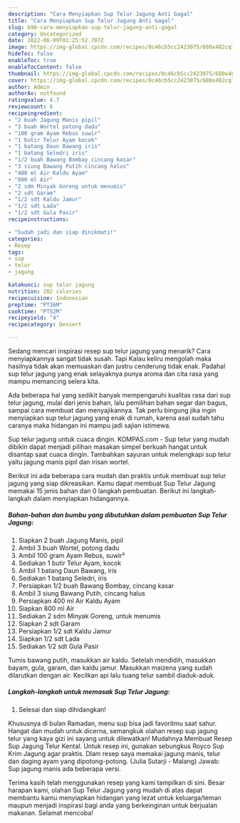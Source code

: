 ```yaml
---
description: "Cara Menyiapkan Sup Telur Jagung Anti Gagal"
title: "Cara Menyiapkan Sup Telur Jagung Anti Gagal"
slug: 690-cara-menyiapkan-sup-telur-jagung-anti-gagal
category: Uncategorized
date: 2022-06-09T01:25:52.707Z
image: https://img-global.cpcdn.com/recipes/0c46cb5cc2423075/680x482cq70/sup-telur-jagung-foto-resep-utama.jpg
hideToc: false
enableToc: true
enableTocContent: false
thumbnail: https://img-global.cpcdn.com/recipes/0c46cb5cc2423075/680x482cq70/sup-telur-jagung-foto-resep-utama.jpg
cover: https://img-global.cpcdn.com/recipes/0c46cb5cc2423075/680x482cq70/sup-telur-jagung-foto-resep-utama.jpg
author: Admin
authorAv: notfound
ratingvalue: 4.7
reviewcount: 6
recipeingredient:
- "2 buah Jagung Manis pipil"
- "3 buah Wortel potong dadu"
- "100 gram Ayam Rebus suwir"
- "1 butir Telur Ayam kocok"
- "1 batang Daun Bawang iris"
- "1 batang Seledri iris"
- "1/2 buah Bawang Bombay cincang kasar"
- "3 siung Bawang Putih cincang halus"
- "400 ml Air Kaldu Ayam"
- "800 ml Air"
- "2 sdm Minyak Goreng untuk menumis"
- "2 sdt Garam"
- "1/2 sdt Kaldu Jamur"
- "1/2 sdt Lada"
- "1/2 sdt Gula Pasir"
recipeinstructions:

- "Sudah jadi dan siap dinikmati!"
categories:
- Resep
tags:
- sup
- telur
- jagung

katakunci: sup telur jagung 
nutrition: 202 calories
recipecuisine: Indonesian
preptime: "PT36M"
cooktime: "PT52M"
recipeyield: "4"
recipecategory: Dessert

---
```



Sedang mencari inspirasi resep sup telur jagung yang menarik? Cara menyiapkannya sangat tidak susah. Tapi Kalau keliru mengolah maka hasilnya tidak akan memuaskan dan justru cenderung tidak enak. Padahal sup telur jagung yang enak selayaknya punya aroma dan cita rasa yang mampu memancing selera kita.


Ada beberapa hal yang sedikit banyak mempengaruhi kualitas rasa dari sup telur jagung, mulai dari jenis bahan, lalu pemilihan bahan segar dan bagus, sampai cara membuat dan menyajikannya. Tak perlu bingung jika ingin menyiapkan sup telur jagung yang enak di rumah, karena asal sudah tahu caranya maka hidangan ini mampu jadi sajian istimewa.

Sup telur jagung untuk cuaca dingin. KOMPAS.com - Sup telur yang mudah dibikin dapat menjadi pilihan masakan simpel berkuah hangat untuk disantap saat cuaca dingin. Tambahkan sayuran untuk melengkapi sup telur yaitu jagung manis pipil dan irisan wortel.


Berikut ini ada beberapa cara mudah dan praktis untuk membuat sup telur jagung yang siap dikreasikan. Kamu dapat membuat Sup Telur Jagung memakai 15 jenis bahan dan 0 langkah pembuatan. Berikut ini langkah-langkah dalam menyiapkan hidangannya.

<!--inarticleads1-->

##### Bahan-bahan dan bumbu yang dibutuhkan dalam pembuatan Sup Telur Jagung:

1. Siapkan 2 buah Jagung Manis, pipil
1. Ambil 3 buah Wortel, potong dadu
1. Ambil 100 gram Ayam Rebus, suwir²
1. Sediakan 1 butir Telur Ayam, kocok
1. Ambil 1 batang Daun Bawang, iris
1. Sediakan 1 batang Seledri, iris
1. Persiapkan 1/2 buah Bawang Bombay, cincang kasar
1. Ambil 3 siung Bawang Putih, cincang halus
1. Persiapkan 400 ml Air Kaldu Ayam
1. Siapkan 800 ml Air
1. Sediakan 2 sdm Minyak Goreng, untuk menumis
1. Siapkan 2 sdt Garam
1. Persiapkan 1/2 sdt Kaldu Jamur
1. Siapkan 1/2 sdt Lada
1. Sediakan 1/2 sdt Gula Pasir


Tumis bawang putih, masukkan air kaldu. Setelah mendidih, masukkan bayam, gula, garam, dan kaldu jamur. Masukkan maizena yang sudah dilarutkan dengan air. Kecilkan api lalu tuang telur sambil diaduk-aduk. 

<!--inarticleads2-->

##### Langkah-langkah untuk memasak Sup Telur Jagung:


1. Selesai dan siap dihidangkan!

Khususnya di bulan Ramadan, menu sup bisa jadi favoritmu saat sahur. Hangat dan mudah untuk dicerna, semangkuk olahan resep sup jagung telur yang kaya gizi ini sayang untuk dilewatkan! Mudahnya Membuat Resep Sup Jagung Telur Kental. Untuk resep ini, gunakan sebungkus Royco Sup Krim Jagung agar praktis. Dlam resep saya memakai jagung manis, telur dan daging ayam yang dipotong-potong. (Julia Sutarji - Malang) Jawab: Sup jagung manis ada beberapa versi. 

Terima kasih telah menggunakan resep yang kami tampilkan di sini. Besar harapan kami, olahan Sup Telur Jagung yang mudah di atas dapat membantu kamu menyiapkan hidangan yang lezat untuk keluarga/teman maupun menjadi inspirasi bagi anda yang berkeinginan untuk berjualan makanan. Selamat mencoba!
